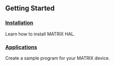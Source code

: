 ## Getting Started

<h3><a href="installation">Installation</a>
</h3>
Learn how to install MATRIX HAL.

<h3 style="padding-top:0"><a href="applications">Applications</a>
</h3>
Create a sample program for your MATRIX device.